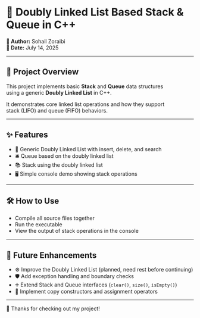 # 🧰 Doubly Linked List Based Stack & Queue in C++

**👤 Author:** Sohail Zoraibi  
**📅 Date:** July 14, 2025

---

## 🚀 Project Overview

This project implements basic **Stack** and **Queue** data structures  
using a generic **Doubly Linked List** in C++.  

It demonstrates core linked list operations and how they support  
stack (LIFO) and queue (FIFO) behaviors.

---

## ✨ Features

- 🔗 Generic Doubly Linked List with insert, delete, and search  
- 🛎️ Queue based on the doubly linked list  
- 📚 Stack using the doubly linked list  
- 🖥️ Simple console demo showing stack operations

---

## 🛠️ How to Use

- Compile all source files together  
- Run the executable  
- View the output of stack operations in the console

---

## 🔮 Future Enhancements

- ⚙️ Improve the Doubly Linked List (planned, need rest before continuing)  
- 🛡️ Add exception handling and boundary checks  
- ➕ Extend Stack and Queue interfaces (`clear()`, `size()`, `isEmpty()`)  
- 🔄 Implement copy constructors and assignment operators

---

🙏 Thanks for checking out my project!
